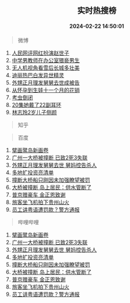 <div align="center"><h2>实时热搜榜</h2><h4>2024-02-22 14:50:01</h4></div>

> 微博  

1. [人民网评网红扮演赵世子](https://s.weibo.com/weibo?q=%23%E4%BA%BA%E6%B0%91%E7%BD%91%E8%AF%84%E7%BD%91%E7%BA%A2%E6%89%AE%E6%BC%94%E8%B5%B5%E4%B8%96%E5%AD%90%23&t=31&band_rank=1&Refer=top)<br />
2. [中学男教师在办公室猥亵男生](https://s.weibo.com/weibo?q=%23%E4%B8%AD%E5%AD%A6%E7%94%B7%E6%95%99%E5%B8%88%E5%9C%A8%E5%8A%9E%E5%85%AC%E5%AE%A4%E7%8C%A5%E4%BA%B5%E7%94%B7%E7%94%9F%23&t=31&band_rank=2&Refer=top)<br />
3. [无人机视角看雪后长城多壮美](https://s.weibo.com/weibo?q=%23%E6%97%A0%E4%BA%BA%E6%9C%BA%E8%A7%86%E8%A7%92%E7%9C%8B%E9%9B%AA%E5%90%8E%E9%95%BF%E5%9F%8E%E5%A4%9A%E5%A3%AE%E7%BE%8E%23&t=31&band_rank=3&Refer=top)<br />
4. [迪丽热巴白发异世精灵](https://s.weibo.com/weibo?q=%23%E8%BF%AA%E4%B8%BD%E7%83%AD%E5%B7%B4%E7%99%BD%E5%8F%91%E5%BC%82%E4%B8%96%E7%B2%BE%E7%81%B5%23&t=31&band_rank=4&Refer=top)<br />
5. [外甥正月理发舅舅去世成被告](https://s.weibo.com/weibo?q=%23%E5%A4%96%E7%94%A5%E6%AD%A3%E6%9C%88%E7%90%86%E5%8F%91%E8%88%85%E8%88%85%E5%8E%BB%E4%B8%96%E6%88%90%E8%A2%AB%E5%91%8A%23&t=31&band_rank=5&Refer=top)<br />
6. [从怀孕到生娃十一个月的花销](https://s.weibo.com/weibo?q=%23%E4%BB%8E%E6%80%80%E5%AD%95%E5%88%B0%E7%94%9F%E5%A8%83%E5%8D%81%E4%B8%80%E4%B8%AA%E6%9C%88%E7%9A%84%E8%8A%B1%E9%94%80%23&t=31&band_rank=6&Refer=top)<br />
7. [考虫倒闭](https://s.weibo.com/weibo?q=%E8%80%83%E8%99%AB%E5%80%92%E9%97%AD&t=31&band_rank=7&Refer=top)<br />
8. [20集她戴了22副耳环](https://s.weibo.com/weibo?q=20%E9%9B%86%E5%A5%B9%E6%88%B4%E4%BA%8622%E5%89%AF%E8%80%B3%E7%8E%AF&t=31&band_rank=8&Refer=top)<br />
9. [林志玲2岁儿子侧颜](https://s.weibo.com/weibo?q=%23%E6%9E%97%E5%BF%97%E7%8E%B22%E5%B2%81%E5%84%BF%E5%AD%90%E4%BE%A7%E9%A2%9C%23&t=31&band_rank=9&Refer=top)<br />

> 知乎  


> 百度  

1. [擘画鹭岛新画卷](https://www.baidu.com/s?wd=%E6%93%98%E7%94%BB%E9%B9%AD%E5%B2%9B%E6%96%B0%E7%94%BB%E5%8D%B7&sa=fyb_news&rsv_dl=fyb_news)<br />
2. [广州一大桥被撞断 已致2死3失联](https://www.baidu.com/s?wd=%E5%B9%BF%E5%B7%9E%E4%B8%80%E5%A4%A7%E6%A1%A5%E8%A2%AB%E6%92%9E%E6%96%AD+%E5%B7%B2%E8%87%B42%E6%AD%BB3%E5%A4%B1%E8%81%94&sa=fyb_news&rsv_dl=fyb_news)<br />
3. [外甥正月理发舅舅去世 舅妈控告杀人](https://www.baidu.com/s?wd=%E5%A4%96%E7%94%A5%E6%AD%A3%E6%9C%88%E7%90%86%E5%8F%91%E8%88%85%E8%88%85%E5%8E%BB%E4%B8%96+%E8%88%85%E5%A6%88%E6%8E%A7%E5%91%8A%E6%9D%80%E4%BA%BA&sa=fyb_news&rsv_dl=fyb_news)<br />
4. [多地扩投资亮清单](https://www.baidu.com/s?wd=%E5%A4%9A%E5%9C%B0%E6%89%A9%E6%8A%95%E8%B5%84%E4%BA%AE%E6%B8%85%E5%8D%95&sa=fyb_news&rsv_dl=fyb_news)<br />
5. [撞断大桥船只刚因未加强瞭望被罚](https://www.baidu.com/s?wd=%E6%92%9E%E6%96%AD%E5%A4%A7%E6%A1%A5%E8%88%B9%E5%8F%AA%E5%88%9A%E5%9B%A0%E6%9C%AA%E5%8A%A0%E5%BC%BA%E7%9E%AD%E6%9C%9B%E8%A2%AB%E7%BD%9A&sa=fyb_news&rsv_dl=fyb_news)<br />
6. [大桥被撞断 岛上居民：供水管断了](https://www.baidu.com/s?wd=%E5%A4%A7%E6%A1%A5%E8%A2%AB%E6%92%9E%E6%96%AD+%E5%B2%9B%E4%B8%8A%E5%B1%85%E6%B0%91%EF%BC%9A%E4%BE%9B%E6%B0%B4%E7%AE%A1%E6%96%AD%E4%BA%86&sa=fyb_news&rsv_dl=fyb_news)<br />
7. [普京赠豪车 金正恩致谢](https://www.baidu.com/s?wd=%E6%99%AE%E4%BA%AC%E8%B5%A0%E8%B1%AA%E8%BD%A6+%E9%87%91%E6%AD%A3%E6%81%A9%E8%87%B4%E8%B0%A2&sa=fyb_news&rsv_dl=fyb_news)<br />
8. [旅客坐飞机拍下贵州山火](https://www.baidu.com/s?wd=%E6%97%85%E5%AE%A2%E5%9D%90%E9%A3%9E%E6%9C%BA%E6%8B%8D%E4%B8%8B%E8%B4%B5%E5%B7%9E%E5%B1%B1%E7%81%AB&sa=fyb_news&rsv_dl=fyb_news)<br />
9. [员工讲粤语遭罚款？警方通报](https://www.baidu.com/s?wd=%E5%91%98%E5%B7%A5%E8%AE%B2%E7%B2%A4%E8%AF%AD%E9%81%AD%E7%BD%9A%E6%AC%BE%EF%BC%9F%E8%AD%A6%E6%96%B9%E9%80%9A%E6%8A%A5&sa=fyb_news&rsv_dl=fyb_news)<br />

> 哔哩哔哩  

1. [擘画鹭岛新画卷](https://www.baidu.com/s?wd=%E6%93%98%E7%94%BB%E9%B9%AD%E5%B2%9B%E6%96%B0%E7%94%BB%E5%8D%B7&sa=fyb_news&rsv_dl=fyb_news)<br />
2. [广州一大桥被撞断 已致2死3失联](https://www.baidu.com/s?wd=%E5%B9%BF%E5%B7%9E%E4%B8%80%E5%A4%A7%E6%A1%A5%E8%A2%AB%E6%92%9E%E6%96%AD+%E5%B7%B2%E8%87%B42%E6%AD%BB3%E5%A4%B1%E8%81%94&sa=fyb_news&rsv_dl=fyb_news)<br />
3. [外甥正月理发舅舅去世 舅妈控告杀人](https://www.baidu.com/s?wd=%E5%A4%96%E7%94%A5%E6%AD%A3%E6%9C%88%E7%90%86%E5%8F%91%E8%88%85%E8%88%85%E5%8E%BB%E4%B8%96+%E8%88%85%E5%A6%88%E6%8E%A7%E5%91%8A%E6%9D%80%E4%BA%BA&sa=fyb_news&rsv_dl=fyb_news)<br />
4. [多地扩投资亮清单](https://www.baidu.com/s?wd=%E5%A4%9A%E5%9C%B0%E6%89%A9%E6%8A%95%E8%B5%84%E4%BA%AE%E6%B8%85%E5%8D%95&sa=fyb_news&rsv_dl=fyb_news)<br />
5. [撞断大桥船只刚因未加强瞭望被罚](https://www.baidu.com/s?wd=%E6%92%9E%E6%96%AD%E5%A4%A7%E6%A1%A5%E8%88%B9%E5%8F%AA%E5%88%9A%E5%9B%A0%E6%9C%AA%E5%8A%A0%E5%BC%BA%E7%9E%AD%E6%9C%9B%E8%A2%AB%E7%BD%9A&sa=fyb_news&rsv_dl=fyb_news)<br />
6. [大桥被撞断 岛上居民：供水管断了](https://www.baidu.com/s?wd=%E5%A4%A7%E6%A1%A5%E8%A2%AB%E6%92%9E%E6%96%AD+%E5%B2%9B%E4%B8%8A%E5%B1%85%E6%B0%91%EF%BC%9A%E4%BE%9B%E6%B0%B4%E7%AE%A1%E6%96%AD%E4%BA%86&sa=fyb_news&rsv_dl=fyb_news)<br />
7. [普京赠豪车 金正恩致谢](https://www.baidu.com/s?wd=%E6%99%AE%E4%BA%AC%E8%B5%A0%E8%B1%AA%E8%BD%A6+%E9%87%91%E6%AD%A3%E6%81%A9%E8%87%B4%E8%B0%A2&sa=fyb_news&rsv_dl=fyb_news)<br />
8. [旅客坐飞机拍下贵州山火](https://www.baidu.com/s?wd=%E6%97%85%E5%AE%A2%E5%9D%90%E9%A3%9E%E6%9C%BA%E6%8B%8D%E4%B8%8B%E8%B4%B5%E5%B7%9E%E5%B1%B1%E7%81%AB&sa=fyb_news&rsv_dl=fyb_news)<br />
9. [员工讲粤语遭罚款？警方通报](https://www.baidu.com/s?wd=%E5%91%98%E5%B7%A5%E8%AE%B2%E7%B2%A4%E8%AF%AD%E9%81%AD%E7%BD%9A%E6%AC%BE%EF%BC%9F%E8%AD%A6%E6%96%B9%E9%80%9A%E6%8A%A5&sa=fyb_news&rsv_dl=fyb_news)<br />
